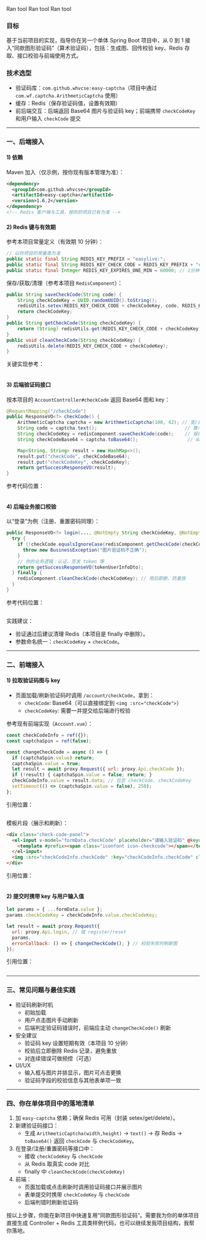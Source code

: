 Ran tool
Ran tool
Ran tool
### 目标
基于当前项目的实现，指导你在另一个单体 Spring Boot 项目中，从 0 到 1 接入“同款图形验证码”（算术验证码），包括：生成图、回传校验 key、Redis 存取、接口校验与前端使用方式。

### 技术选型
- 验证码库：`com.github.whvcse:easy-captcha`（项目中通过 `com.wf.captcha.ArithmeticCaptcha` 使用）
- 缓存：Redis（保存验证码值，设置有效期）
- 前后端交互：后端返回 Base64 图片与验证码 key；前端携带 `checkCodeKey` 和用户输入 `checkCode` 提交

---

### 一、后端接入

#### 1) 依赖
Maven 加入（仅示例，按你现有版本管理为准）：
```xml
<dependency>
  <groupId>com.github.whvcse</groupId>
  <artifactId>easy-captcha</artifactId>
  <version>1.6.2</version>
</dependency>
<!-- Redis 客户端与工具，按你的项目已有为准 -->
```

#### 2) Redis 键与有效期
参考本项目常量定义（有效期 10 分钟）：
```java
// 以你项目的常量类为准
public static final String REDIS_KEY_PREFIX = "easylive:";
public static final String REDIS_KEY_CHECK_CODE = REDIS_KEY_PREFIX + "checkcode:";
public static final Integer REDIS_KEY_EXPIRES_ONE_MIN = 60000; // 1分钟（毫秒）
```
保存/获取/清理（参考本项目 `RedisComponent`）：
```java
public String saveCheckCode(String code) {
    String checkCodeKey = UUID.randomUUID().toString();
    redisUtils.setex(REDIS_KEY_CHECK_CODE + checkCodeKey, code, REDIS_KEY_EXPIRES_ONE_MIN * 10);
    return checkCodeKey;
}
public String getCheckCode(String checkCodeKey) {
    return (String) redisUtils.get(REDIS_KEY_CHECK_CODE + checkCodeKey);
}
public void cleanCheckCode(String checkCodeKey) {
    redisUtils.delete(REDIS_KEY_CHECK_CODE + checkCodeKey);
}
```

关键实现参考：
```34:49:easylive-server/easylive-cloud/easylive-cloud-common/src/main/java/com/easylive/component/RedisComponent.java
```

#### 3) 后端验证码接口
按本项目的 `AccountController#checkCode` 返回 Base64 图和 key：
```java
@RequestMapping("/checkCode")
public ResponseVO<?> checkCode() {
    ArithmeticCaptcha captcha = new ArithmeticCaptcha(100, 42); // 宽/高
    String code = captcha.text();                                // 算术表达式结果，如 "7"
    String checkCodeKey = redisComponent.saveCheckCode(code);    // 保存 Redis，10 分钟
    String checkCodeBase64 = captcha.toBase64();                  // data:image/png;base64,xxxx

    Map<String, String> result = new HashMap<>();
    result.put("checkCode", checkCodeBase64);
    result.put("checkCodeKey", checkCodeKey);
    return getSuccessResponseVO(result);
}
```
参考代码位置：
```62:73:easylive-server/easylive-cloud/easylive-cloud-web/src/main/java/com/easylive/controller/AccountController.java
```

#### 4) 后端业务接口校验
以“登录”为例（注册、重置密码同理）：
```java
public ResponseVO<?> login(..., @NotEmpty String checkCodeKey, @NotEmpty String checkCode) {
  try {
    if (!checkCode.equalsIgnoreCase(redisComponent.getCheckCode(checkCodeKey))) {
      throw new BusinessException("图片验证码不正确");
    }
    // 你的业务逻辑：认证、签发 token 等
    return getSuccessResponseVO(tokenUserInfoDto);
  } finally {
    redisComponent.cleanCheckCode(checkCodeKey); // 用后即删，防重放
  }
}
```
参考代码位置：
```170:201:easylive-server/easylive-cloud/easylive-cloud-web/src/main/java/com/easylive/controller/AccountController.java
```

实践建议：
- 验证通过后建议清理 Redis（本项目是 finally 中删除）。
- 参数命名统一：`checkCodeKey` + `checkCode`。

---

### 二、前端接入

#### 1) 拉取验证码图与 key
- 页面加载/刷新验证码时调用 `/account/checkCode`，拿到：
  - `checkCode`: Base64（可以直接绑定到 `<img :src="checkCode">`）
  - `checkCodeKey`: 需要一并提交给后端进行校验

参考现有前端实现（`Account.vue`）：
```javascript
const checkCodeInfo = ref({});
const captchaSpin = ref(false);

const changeCheckCode = async () => {
  if (captchaSpin.value) return;
  captchaSpin.value = true;
  let result = await proxy.Request({ url: proxy.Api.checkCode });
  if (!result) { captchaSpin.value = false; return; }
  checkCodeInfo.value = result.data; // 包含 checkCode, checkCodeKey
  setTimeout(() => (captchaSpin.value = false), 250);
};
```
引用位置：
```237:253:easylive-front/easylive-front-web/src/views/account/Account.vue
```

模板片段（展示和刷新）：
```html
<div class="check-code-panel">
  <el-input v-model="formData.checkCode" placeholder="请输入验证码" @keyup.enter="doSubmit">
    <template #prefix><span class="iconfont icon-checkcode"></span></template>
  </el-input>
  <img :src="checkCodeInfo.checkCode" :key="checkCodeInfo.checkCode" class="check-code" @click="changeCheckCode()" />
</div>
```
引用位置：
```166:185:easylive-front/easylive-front-web/src/views/account/Account.vue
```

#### 2) 提交时携带 key 与用户输入值
```javascript
let params = { ...formData.value };
params.checkCodeKey = checkCodeInfo.value.checkCodeKey;

let result = await proxy.Request({
  url: proxy.Api.login, // 或 register/reset
  params,
  errorCallback: () => { changeCheckCode(); } // 校验失败时刷新图
});
```
引用位置：
```333:349:easylive-front/easylive-front-web/src/views/account/Account.vue
```

---

### 三、常见问题与最佳实践

- 验证码刷新时机
  - 初始加载
  - 用户点击图片手动刷新
  - 后端判定验证码错误时，前端应主动 `changeCheckCode()` 刷新
- 安全建议
  - 验证码 key 设置短期有效（本项目 10 分钟）
  - 校验后立即删除 Redis 记录，避免重放
  - 对连续错误可做频控（可选）
- UI/UX
  - 输入框与图片并排显示，图片可点击更换
  - 验证码字段的校验信息与其他表单项一致

---

### 四、你在单体项目中的落地清单

1) 加 `easy-captcha` 依赖；确保 Redis 可用（封装 setex/get/delete）。
2) 新建验证码接口：
   - 生成 `ArithmeticCaptcha(width,height)` → `text()` → 存 Redis → `toBase64()` 返回 `checkCode` 与 `checkCodeKey`。
3) 在登录/注册/重置密码等接口中：
   - 接收 `checkCodeKey` 与 `checkCode`
   - 从 Redis 取真实 code 对比
   - finally 中 `cleanCheckCode(checkCodeKey)`
4) 前端：
   - 页面加载或点击刷新时调用验证码接口并展示图片
   - 表单提交时携带 `checkCodeKey` 与 `checkCode`
   - 后端判错时刷新验证码

按以上步骤，你能在新项目中快速复用“同款图形验证码”。需要我为你的单体项目直接生成 Controller + Redis 工具类样例代码，也可以继续发我项目结构，我帮你落地。